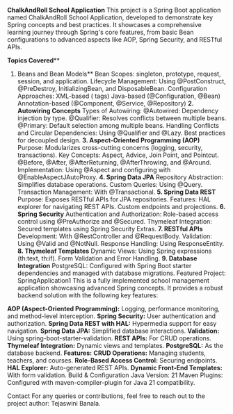 **ChalkAndRoll School Application**
This project is a Spring Boot application named ChalkAndRoll School Application, developed to demonstrate key Spring concepts and best practices. It showcases a comprehensive learning journey through Spring's core features, from basic Bean configurations to advanced aspects like AOP, Spring Security, and RESTful APIs.

**Topics Covered****
1. Beans and Bean Models**
Bean Scopes: singleton, prototype, request, session, and application.
Lifecycle Management: Using @PostConstruct, @PreDestroy, InitializingBean, and DisposableBean.
Configuration Approaches:
XML-based (<bean> tags)
Java-based (@Configuration, @Bean)
Annotation-based (@Component, @Service, @Repository)
**2. Autowiring Concepts**
Types of Autowiring:
@Autowired: Dependency injection by type.
@Qualifier: Resolves conflicts between multiple beans.
@Primary: Default selection among multiple beans.
Handling Conflicts and Circular Dependencies:
Using @Qualifier and @Lazy.
Best practices for decoupled design.
**3. Aspect-Oriented Programming (AOP)**
Purpose: Modularizes cross-cutting concerns (logging, security, transactions).
Key Concepts:
Aspect, Advice, Join Point, and Pointcut.
@Before, @After, @AfterReturning, @AfterThrowing, and @Around.
Implementation:
Using @Aspect and configuring with @EnableAspectJAutoProxy.
**4. Spring Data JPA**
Repository Abstraction: Simplifies database operations.
Custom Queries: Using @Query.
Transaction Management: With @Transactional.
**5. Spring Data REST**
Purpose: Exposes RESTful APIs for JPA repositories.
Features:
HAL explorer for navigating REST APIs.
Custom endpoints and projections.
**6. Spring Security**
Authentication and Authorization:
Role-based access control using @PreAuthorize and @Secured.
Thymeleaf Integration: Secured templates using Spring Security Extras.
**7. RESTful APIs**
Development: With @RestController and @RequestBody.
Validation: Using @Valid and @NotNull.
Response Handling: Using ResponseEntity.
**8. Thymeleaf Templates**
Dynamic Views: Using Spring expressions (th:text, th:if).
Form Validation and Error Handling.
**9. Database Integration**
PostgreSQL: Configured with Spring Boot starter dependencies and managed with database migrations.
Featured Project: SpringApplication1
This is a fully implemented school management application showcasing advanced Spring concepts. It provides a robust backend solution with the following key features:

**AOP (Aspect-Oriented Programming):** Logging, performance monitoring, and method-level interception.
**Spring Security:** User authentication and authorization.
**Spring Data REST with HAL:** Hypermedia support for easy navigation.
**Spring Data JPA:** Simplified database interactions.
**Validation:** Using spring-boot-starter-validation.
**REST APIs:** For CRUD operations.
**Thymeleaf Integration:** Dynamic views and templates.
**PostgreSQL:** As the database backend.
**Features:**
**CRUD Operations:** Managing students, teachers, and courses.
**Role-Based Access Control:** Securing endpoints.
**HAL Explorer:** Auto-generated REST APIs.
**Dynamic Front-End Templates:** With form validation.
Build & Configuration
Java Version: 21
Maven Plugins: Configured with maven-compiler-plugin for Java 21 compatibility.

Contact
For any queries or contributions, feel free to reach out to the project author: Tejaswini Banala.
